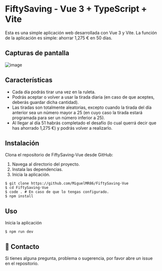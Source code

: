 # FiftySaving - Vue 3 + TypeScript + Vite

Esta es una simple aplicación web desarrollada con Vue 3 y Vite. La función de la aplicación es simple: ahorrar 1,275 € en 50 días.

## Capturas de pantalla

![image](https://github.com/MiguelMR86/FiftySaving-Vue/assets/90867675/a2ebb9a0-7218-4629-8eef-1379502b2ff0)


## Características

- Cada día podrás tirar una vez en la ruleta.
- Podrás aceptar o volver a usar la tirada diaria (en caso de que aceptes, deberás guardar dicha cantidad).
- Las tiradas son totalmente aleatorias, excepto cuando la tirada del día anterior sea un número mayor a 25 (en cuyo caso la tirada estará programada para ser un número inferior a 25).
- Al llegar al día 51 habrás completado el desafío (lo cual querrá decir que has ahorrado 1,275 €) y podrás volver a realizarlo.

## Instalación
Clona el repositorio de FiftySaving-Vue desde GitHub:
1. Navega al directorio del proyecto.
2. Instala las dependencias.
3. Inicia la aplicación.

```shell
$ git clone https://github.com/MiguelMR86/FiftySaving-Vue
$ cd FiftySaving-Vue
$ code . # En caso de que lo tengas configurado.
$ npm install
```

## Uso
Inicia la aplicación

```shell
$ npm run dev
```

## 📱 Contacto
Si tienes alguna pregunta, problema o sugerencia, por favor abre un issue en el repositorio.
